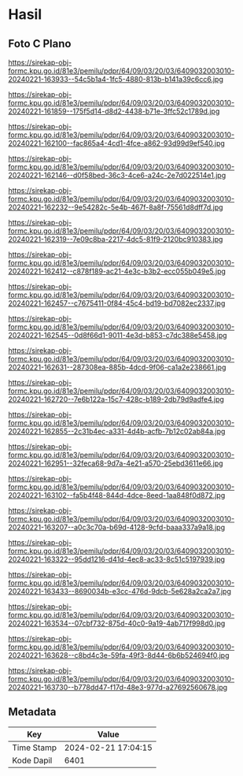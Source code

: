 # Hasil

## Foto C Plano

https://sirekap-obj-formc.kpu.go.id/81e3/pemilu/pdpr/64/09/03/20/03/6409032003010-20240221-163933--54c5b1a4-1fc5-4880-813b-b141a39c6cc6.jpg

https://sirekap-obj-formc.kpu.go.id/81e3/pemilu/pdpr/64/09/03/20/03/6409032003010-20240221-161859--175f5d14-d8d2-4438-b71e-3ffc52c1789d.jpg

https://sirekap-obj-formc.kpu.go.id/81e3/pemilu/pdpr/64/09/03/20/03/6409032003010-20240221-162100--fac865a4-4cd1-4fce-a862-93d99d9ef540.jpg

https://sirekap-obj-formc.kpu.go.id/81e3/pemilu/pdpr/64/09/03/20/03/6409032003010-20240221-162146--d0f58bed-36c3-4ce6-a24c-2e7d022514e1.jpg

https://sirekap-obj-formc.kpu.go.id/81e3/pemilu/pdpr/64/09/03/20/03/6409032003010-20240221-162232--9e54282c-5e4b-467f-8a8f-75561d8dff7d.jpg

https://sirekap-obj-formc.kpu.go.id/81e3/pemilu/pdpr/64/09/03/20/03/6409032003010-20240221-162319--7e09c8ba-2217-4dc5-81f9-2120bc910383.jpg

https://sirekap-obj-formc.kpu.go.id/81e3/pemilu/pdpr/64/09/03/20/03/6409032003010-20240221-162412--c878f189-ac21-4e3c-b3b2-ecc055b049e5.jpg

https://sirekap-obj-formc.kpu.go.id/81e3/pemilu/pdpr/64/09/03/20/03/6409032003010-20240221-162457--c7675411-0f84-45c4-bd19-bd7082ec2337.jpg

https://sirekap-obj-formc.kpu.go.id/81e3/pemilu/pdpr/64/09/03/20/03/6409032003010-20240221-162545--0d8f66d1-9011-4e3d-b853-c7dc388e5458.jpg

https://sirekap-obj-formc.kpu.go.id/81e3/pemilu/pdpr/64/09/03/20/03/6409032003010-20240221-162631--287308ea-885b-4dcd-9f06-ca1a2e238661.jpg

https://sirekap-obj-formc.kpu.go.id/81e3/pemilu/pdpr/64/09/03/20/03/6409032003010-20240221-162720--7e6b122a-15c7-428c-b189-2db79d9adfe4.jpg

https://sirekap-obj-formc.kpu.go.id/81e3/pemilu/pdpr/64/09/03/20/03/6409032003010-20240221-162855--2c31b4ec-a331-4d4b-acfb-7b12c02ab84a.jpg

https://sirekap-obj-formc.kpu.go.id/81e3/pemilu/pdpr/64/09/03/20/03/6409032003010-20240221-162951--32feca68-9d7a-4e21-a570-25ebd3611e66.jpg

https://sirekap-obj-formc.kpu.go.id/81e3/pemilu/pdpr/64/09/03/20/03/6409032003010-20240221-163102--fa5b4f48-844d-4dce-8eed-1aa848f0d872.jpg

https://sirekap-obj-formc.kpu.go.id/81e3/pemilu/pdpr/64/09/03/20/03/6409032003010-20240221-163207--a0c3c70a-b69d-4128-9cfd-baaa337a9a18.jpg

https://sirekap-obj-formc.kpu.go.id/81e3/pemilu/pdpr/64/09/03/20/03/6409032003010-20240221-163322--95dd1216-d41d-4ec8-ac33-8c51c5197939.jpg

https://sirekap-obj-formc.kpu.go.id/81e3/pemilu/pdpr/64/09/03/20/03/6409032003010-20240221-163433--8690034b-e3cc-476d-9dcb-5e628a2ca2a7.jpg

https://sirekap-obj-formc.kpu.go.id/81e3/pemilu/pdpr/64/09/03/20/03/6409032003010-20240221-163534--07cbf732-875d-40c0-9a19-4ab717f998d0.jpg

https://sirekap-obj-formc.kpu.go.id/81e3/pemilu/pdpr/64/09/03/20/03/6409032003010-20240221-163628--c8bd4c3e-59fa-49f3-8d44-6b6b524694f0.jpg

https://sirekap-obj-formc.kpu.go.id/81e3/pemilu/pdpr/64/09/03/20/03/6409032003010-20240221-163730--b778dd47-f17d-48e3-977d-a27692560678.jpg


## Metadata

| Key        | Value               |
| ---------- | ------------------- |
| Time Stamp | 2024-02-21 17:04:15 |
| Kode Dapil | 6401                |



